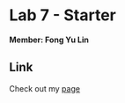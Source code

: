 # Lab 7 - Starter

**Member: Fong Yu Lin**

## Link

Check out my [page](https://yanglin14.github.io/CSE110-Lab6/)
